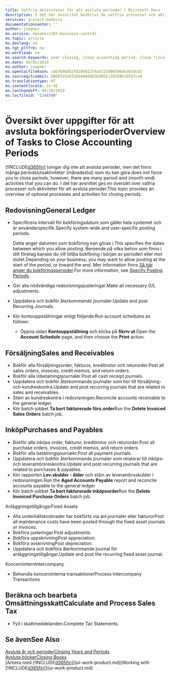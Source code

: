 ```yaml
---
title: Valfria aktiviteter för att avsluta perioder | Microsoft Docs
description: I det här avsnittet beskrivs de valfria processer och aktiviteter för att avsluta bokföringsperioder i Business Central.
services: project-madeira
documentationcenter: ''
author: jswymer
ms.service: dynamics365-business-central
ms.topic: article
ms.devlang: na
ms.tgt_pltfrm: na
ms.workload: na
ms.search.keywords: year closing, close accounting period, close fiscal year, aging, creditor payments, vendor payments
ms.date: 04/01/2019
ms.author: jswymer
ms.openlocfilehash: cbbfb06052f8286822f4ab722d00706de303dc02
ms.sourcegitcommit: 60b87e5eb32bb408dd65b9855c29159b1dfbfca8
ms.translationtype: HT
ms.contentlocale: sv-SE
ms.lasthandoff: 04/29/2019
ms.locfileid: "1248700"
---
```

# <a name="overview-of-tasks-to-close-accounting-periods"></a><span data-ttu-id="f9414-103">Översikt över uppgifter för att avsluta bokföringsperioder</span><span class="sxs-lookup"><span data-stu-id="f9414-103">Overview of Tasks to Close Accounting Periods</span></span>
[!INCLUDE[d365fin](includes/d365fin_md.md)] <span data-ttu-id="f9414-104">tvingar dig inte att avsluta perioder, men det finns många periodslutsaktiviteter (månadsslut) som du kan göra.</span><span class="sxs-lookup"><span data-stu-id="f9414-104">does not force you to close periods, however, there are many period-end (month-end) activities that you can do.</span></span> <span data-ttu-id="f9414-105">I det här avsnittet ges en översikt över valfria processer och aktiviteter för att avsluta perioder.</span><span class="sxs-lookup"><span data-stu-id="f9414-105">This topic provides an overview of optional processes and activities for closing periods.</span></span>  

## <a name="general-ledger"></a><span data-ttu-id="f9414-106">Redovisning</span><span class="sxs-lookup"><span data-stu-id="f9414-106">General Ledger</span></span>
* <span data-ttu-id="f9414-107">Specificera intervall för bokföringsdatum som gäller hela systemet och är användarspecifik.</span><span class="sxs-lookup"><span data-stu-id="f9414-107">Specify system-wide and user-specific posting periods.</span></span>  

    <span data-ttu-id="f9414-108">Detta anger datumen som bokföring kan göras i.</span><span class="sxs-lookup"><span data-stu-id="f9414-108">This specifies the dates between which you allow posting.</span></span> <span data-ttu-id="f9414-109">Beroende på vilka behov som finns i ditt företag kanske du vill tillåta bokföring i början av perioden eller mot slutet.</span><span class="sxs-lookup"><span data-stu-id="f9414-109">Depending on your business, you may want to allow posting at the start of the period, or toward the end.</span></span> <span data-ttu-id="f9414-110">Mer information finns [Så här anger du bokföringsperioder](finance-how-specify-posting-periods.md).</span><span class="sxs-lookup"><span data-stu-id="f9414-110">For more information, see [Specify Posting Periods](finance-how-specify-posting-periods.md).</span></span>  
* <span data-ttu-id="f9414-111">Gör alla nödvändiga redovisningsjusteringar.</span><span class="sxs-lookup"><span data-stu-id="f9414-111">Make all necessary G/L adjustments.</span></span>  
* <span data-ttu-id="f9414-112">Uppdatera och bokför återkommande journaler.</span><span class="sxs-lookup"><span data-stu-id="f9414-112">Update and post Recurring Journals.</span></span>  
  <!--* Process Consolidations-->
* <span data-ttu-id="f9414-113">Kör kontouppställningar enligt följande:</span><span class="sxs-lookup"><span data-stu-id="f9414-113">Run account schedules as follows:</span></span>  
  * <span data-ttu-id="f9414-114">Öppna sidan **Kontouppställning** och klicka på **Skriv ut**.</span><span class="sxs-lookup"><span data-stu-id="f9414-114">Open the **Account Schedule** page, and then choose the **Print** action.</span></span>  

## <a name="sales-and-receivables"></a><span data-ttu-id="f9414-115">Försäljning</span><span class="sxs-lookup"><span data-stu-id="f9414-115">Sales and Receivables</span></span>
* <span data-ttu-id="f9414-116">Bokför alla försäljningsorder, fakturor, kreditnotor och returorder.</span><span class="sxs-lookup"><span data-stu-id="f9414-116">Post all sales orders, invoices, credit memos, and return orders.</span></span>  
* <span data-ttu-id="f9414-117">Bokför alla inbetalningsjournaler.</span><span class="sxs-lookup"><span data-stu-id="f9414-117">Post all cash receipt journals.</span></span>  
* <span data-ttu-id="f9414-118">Uppdatera och bokför återkommande journaler som hör till försäljning- och kundreskontra.</span><span class="sxs-lookup"><span data-stu-id="f9414-118">Update and post recurring journals that are related to sales and receivables.</span></span>  
* <span data-ttu-id="f9414-119">Stäm av kundreskontra i redovisningen.</span><span class="sxs-lookup"><span data-stu-id="f9414-119">Reconcile accounts receivable to the general ledger.</span></span>  
* <span data-ttu-id="f9414-120">Kör batch-jobbet **Ta bort fakturerade förs.order**</span><span class="sxs-lookup"><span data-stu-id="f9414-120">Run the **Delete Invoiced Sales Orders** batch job.</span></span>  

## <a name="purchases-and-payables"></a><span data-ttu-id="f9414-121">Inköp</span><span class="sxs-lookup"><span data-stu-id="f9414-121">Purchases and Payables</span></span>
* <span data-ttu-id="f9414-122">Bokför alla inköps order, fakturor, kreditnotor och returorder.</span><span class="sxs-lookup"><span data-stu-id="f9414-122">Post all purchase orders, invoices, credit memos, and return orders.</span></span>  
* <span data-ttu-id="f9414-123">Bokför alla betalningsjournaler.</span><span class="sxs-lookup"><span data-stu-id="f9414-123">Post all payment journals.</span></span>  
* <span data-ttu-id="f9414-124">Uppdatera och bokför återkommande journaler som relaterar till inköps- och leverantörsreskontra.</span><span class="sxs-lookup"><span data-stu-id="f9414-124">Update and post recurring journals that are related to purchases & payables.</span></span>  
* <span data-ttu-id="f9414-125">Kör rapporten **Lev.skulder - ålder** och stäm av leverantörsskulder i redovisningen.</span><span class="sxs-lookup"><span data-stu-id="f9414-125">Run the **Aged Accounts Payable** report and reconcile accounts payable to the general ledger.</span></span>  
* <span data-ttu-id="f9414-126">Kör batch-jobbet **Ta bort fakturerade inköpsorder**</span><span class="sxs-lookup"><span data-stu-id="f9414-126">Run the **Delete Invoiced Purchase Orders** batch job.</span></span>  

<span data-ttu-id="f9414-127">Anläggningstillgångar</span><span class="sxs-lookup"><span data-stu-id="f9414-127">Fixed Assets</span></span>
* <span data-ttu-id="f9414-128">Alla underhållskostnader har bokförts via anl.journaler eller fakturor</span><span class="sxs-lookup"><span data-stu-id="f9414-128">Post all maintenance costs have been posted through the fixed asset journals or invoices.</span></span>
* <span data-ttu-id="f9414-129">Bokföra justeringar.</span><span class="sxs-lookup"><span data-stu-id="f9414-129">Post adjustments.</span></span>
* <span data-ttu-id="f9414-130">Bokföra uppskrivning</span><span class="sxs-lookup"><span data-stu-id="f9414-130">Post appreciation.</span></span>
* <span data-ttu-id="f9414-131">Bokföra avskrivning</span><span class="sxs-lookup"><span data-stu-id="f9414-131">Post depreciation.</span></span>
* <span data-ttu-id="f9414-132">Uppdatera och bokföra återkommande journal för anläggningstillgångar.</span><span class="sxs-lookup"><span data-stu-id="f9414-132">Update and post the recurring fixed asset journal.</span></span>

<span data-ttu-id="f9414-133">Koncernintern</span><span class="sxs-lookup"><span data-stu-id="f9414-133">Intercompany</span></span>
* <span data-ttu-id="f9414-134">Behandla koncerninterna transaktioner</span><span class="sxs-lookup"><span data-stu-id="f9414-134">Process Intercompany Transactions</span></span>

## <a name="calculate-and-process-sales-tax"></a><span data-ttu-id="f9414-135">Beräkna och bearbeta Omsättningsskatt</span><span class="sxs-lookup"><span data-stu-id="f9414-135">Calculate and Process Sales Tax</span></span>
* <span data-ttu-id="f9414-136">Fyll i skattmeddelanden.</span><span class="sxs-lookup"><span data-stu-id="f9414-136">Complete Tax Statements.</span></span>  

## <a name="see-also"></a><span data-ttu-id="f9414-137">Se även</span><span class="sxs-lookup"><span data-stu-id="f9414-137">See Also</span></span>
[<span data-ttu-id="f9414-138">Avsluta år och perioder</span><span class="sxs-lookup"><span data-stu-id="f9414-138">Closing Years and Periods</span></span>](year-close-years-periods.md)  
[<span data-ttu-id="f9414-139">Avsluta böcker</span><span class="sxs-lookup"><span data-stu-id="f9414-139">Closing Books</span></span>](year-close-books.md)  
<span data-ttu-id="f9414-140">[Arbeta med [!INCLUDE[d365fin](includes/d365fin_md.md)]](ui-work-product.md)</span><span class="sxs-lookup"><span data-stu-id="f9414-140">[Working with [!INCLUDE[d365fin](includes/d365fin_md.md)]](ui-work-product.md)</span></span>
